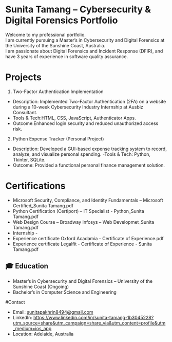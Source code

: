# Sunita Tamang – Cybersecurity & Digital Forensics Portfolio

Welcome to my professional portfolio.  
I am currently pursuing a Master’s in Cybersecurity and Digital Forensics at the University of the Sunshine Coast, Australia.  
I am passionate about Digital Forensics and Incident Response (DFIR), and have 3 years of experience in software quality assurance.


# Projects

 1. Two-Factor Authentication Implementation
- Description: Implemented Two-Factor Authentication (2FA) on a website during a 10-week Cybersecurity Industry Internship at Ausbiz Consultant.
- Tools & Tech:HTML, CSS, JavaScript, Authenticator Apps.
- Outcome:Enhanced login security and reduced unauthorized access risk.


2. Python Expense Tracker (Personal Project)
- Description: Developed a GUI-based expense tracking system to record, analyze, and visualize personal spending.
-Tools & Tech: Python, Tkinter, SQLite.
 - Outcome: Provided a functional personal finance management solution.

# Certifications
- Microsoft Security, Compliance, and Identity Fundamentals – Microsoft Certified_Sunita Tamang.pdf
- Python Certification (Certiport) – IT Specialist - Python_Sunita Tamang.pdf
- Web Design Course – Broadway Infosys – Web Developmet_Sunita Tamang.pdf
- Internship -
- Experience certificate Oxford Acadamia - Certificate of Experience.pdf
- Experience certificate Legalfit - Certificate of Experience - Sunita Tamang.pdf


## 🎓 Education
- Master’s in Cybersecurity and Digital Forensics – University of the Sunshine Coast (Ongoing)
- Bachelor’s in Computer Science and Engineering


#Contact
- Email: sunitapakhrin8494@gmail.com
- LinkedIn: https://www.linkedin.com/in/sunita-tamang-1b3045228?utm_source=share&utm_campaign=share_via&utm_content=profile&utm_medium=ios_app
- Location: Adelaide, Australia
